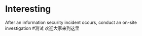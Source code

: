 # Interesting
After an information security incident occurs, conduct an on-site investigation
#测试
欢迎大家来到这里
